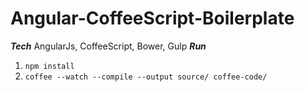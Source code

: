 # Angular-CoffeeScript-Boilerplate
***Tech*** 
AngularJs, CoffeeScript, Bower, Gulp
***Run***
1. ```npm install```
2. ```coffee --watch --compile --output source/ coffee-code/```
